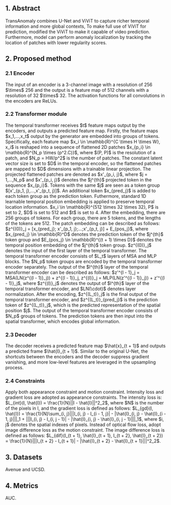 <h2>1. Abstract</h2>
TransAnomaly combines U-Net and ViViT to capture richer temporal information and more global contexts, To make full use of ViViT for prediction, modified the ViViT to make it capable of video prediction. Furthermore, model can perform anomaly localization by tracking the location of patches with lower regularity scores.
<h2>2. Proposed method</h2>
<h3>2.1 Encoder</h3>
The input of an encoder is a 3-channel image with a resolution of 256 $\times$ 256 and the output is a feature map of 512 channels with a resolution of 32 $\times$ 32. The activation functions for all convolutions in the encoders are ReLUs.
<h3>2.2 Transformer module</h3>
The temporal transformer receives $t$ feature maps output by the encoders, and outputs a predicted feature map. Firstly, the feature maps $x_1,...,x_t$ output by the generator are embedded into groups of tokens. Specifically, each feature map $x_i \in \mathbb{R}^{C \times H \times W}, x_i$ is reshaped into a sequence of flattened 2D patches $x_{p_i} \in \mathbb{R}^{N_p \times (p^2.C)}$, where $(P, P)$ is the resolution of a patch, and $N_p = HW/p^2$ is the number of patches. The constant latent vector size is set to $D$ in the temporal encoder, so the flattened patches are mapped to $D$ dimensions with a trainable linear projection. The projected flattened patches are denoted as $x'_{p_i, j}$, where $j = 1,...,N_p$ and $x'_{p_i, j}$ denotes the $j^{th}$ projected token in the sequence $x_{p_i}$. Tokens with the same $j$ are seen as a token group $[x'_{p_1, j},...,x'_{p_t, j}]$. An additional token $x_{pred_j}$ is added to each token group as the prediction token. Futhermore, standard 1D learnable temporal position embedding is applied to preserve temporal location information. $x_i \in \mathbb{R}^{512 \times 32 \times 32}, P$ is set to 2, $D$ is set to 512 and $t$ is set to 4. After the embedding, there are 256 groups of tokens. For each group, there are 5 tokens, and the lengths of the tokens are 512. The patch embedding can be described as follows: $z^{(0)}_j = [x_{pred_j}; x'_{p_1, j};...;x'_{p_t, j}] + E_{pos_j}$, where $x_{pred_j} \in \mathbb{R}^D$ denotes the prediction token of the $j^{th}$ token group and $E_{pos_j} \in \mathbb{R}^{(t + 1) \times D}$ denotes the temporal position embedding of the $j^{th}$ token group. $z^{(0)}_j$ denotes the input of the first layer of the temporal transformer. The temporal transformer encoder consists of $L_t$ layers of MSA and MLP blocks. The $N_p$ token groups are encoded by the temporal transformer encoder separately. The output of the $l^{th}$ layer of the temporal transformer encoder can be described as follows: $z'^{l - 1}_j = MSA(LN(z^{(l - 1)}_j)) + z^{(l - 1)}_j, z^{(l)}_j = MLP(LN(z'^{(l - 1)}_j)) + z'^{(l - 1)}_j$, where $z^{(l)}_j$ denotes the output of $l^{th}$ layer of the temporal transformer encoder, and $LN(\cdot)$  denotes layer normalization. After the encoding, $z^{(L_t)}_j$ is the final output of the temporal transformer encoder, and $z^{(L_t)}_{pred_j}$ is the prediction token of $z^{(L_t)}_j$, which is the predicted representation of the spatial position $j$. The output of the temporal transformer encoder consists of $N_p$ groups of tokens. The prediction tokens are then input into the spatial transformer, which encodes global information.
<h3>2.3 Decoder</h3>
The decoder receives a predicted feature map $\hat{x}_{t + 1}$ and outputs a predicted frame $\hat{I}_{t + 1}$. Similar to the original U-Net, the shortcuts between the encoders and the decoder suppress gradient vanishing, and more low-level features are leveraged in the upsampling process.
<h3>2.4 Constraints</h3>
Apply both appearance constraint and motion constraint. Intensity loss and gradient loss are adopted as appearance constraints. The intensity loss is: $L_{int}(I, \hat{I}) = \frac{1}{N}||I - \hat{I}||^2_2$, where $N$ is the number of the pixels in I, and the gradient loss is defined as follows: $L_{gd}(I, \hat{I}) = \frac{1}{N}\sum_{i, j}|||I_{i, j} - I_{i - 1, j}| - |\hat{I}_{i, j} - \hat{I}_{i - 1, j}|||_1 + |||I_{i, j} - I_{i, j - 1}| - |\hat{I}_{i, j} - \hat{I}_{i, j - 1}|||_1$, where $i, j$ denotes the spatial indexes of pixels. Instead of optical flow loss, adopt image difference loss as the motion constraint. The image difference loss is defined as follows: $L_{dif}(I_{t + 1}, \hat{I}_{t + 1}, I_{t + 2}, \hat{I}_{t + 2}) = \frac{1}{N}|||I_{t + 2} - I_{t + 1}| - |\hat{I}_{t + 2} - \hat{I}_{t + 1}|||^2_2$.
<h2>3. Datasets</h2>
Avenue and UCSD.
<h2>4. Metrics</h2>
AUC.